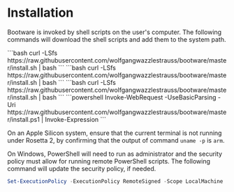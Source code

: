 # Installation

Bootware is invoked by shell scripts on the user's computer. The following
commands will download the shell scripts and add them to the system path.

<code-group>
<code-block title="FreeBSD">
```bash
curl -LSfs https://raw.githubusercontent.com/wolfgangwazzlestrauss/bootware/master/install.sh | bash
```
</code-block>

<code-block title="Linux" active>
```bash
curl -LSfs https://raw.githubusercontent.com/wolfgangwazzlestrauss/bootware/master/install.sh | bash
```
</code-block>

<code-block title="MacOS">
```bash
curl -LSfs https://raw.githubusercontent.com/wolfgangwazzlestrauss/bootware/master/install.sh | bash
```
</code-block>

<code-block title="Windows">
```powershell
Invoke-WebRequest -UseBasicParsing -Uri  https://raw.githubusercontent.com/wolfgangwazzlestrauss/bootware/master/install.ps1 | Invoke-Expression
```
</code-block>
</code-group>

On an Apple Silicon system, ensure that the current terminal is not running
under Rosetta 2, by confirming that the output of command `uname -p` is `arm`.

On Windows, PowerShell will need to run as administrator and the security policy
must allow for running remote PowerShell scripts. The following command will
update the security policy, if needed.

```powershell
Set-ExecutionPolicy -ExecutionPolicy RemoteSigned -Scope LocalMachine
```
